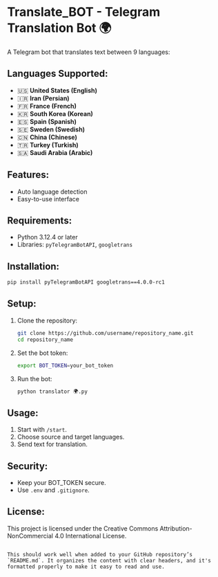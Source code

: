 # Translate_BOT - Telegram Translation Bot 🌍

A Telegram bot that translates text between  9 languages:

## Languages Supported:
- 🇺🇸 **United States (English)**
- 🇮🇷 **Iran (Persian)**
- 🇫🇷 **France (French)**
- 🇰🇷 **South Korea (Korean)**
- 🇪🇸 **Spain (Spanish)**
- 🇸🇪 **Sweden (Swedish)**
- 🇨🇳 **China (Chinese)**
- 🇹🇷 **Turkey (Turkish)**
- 🇸🇦 **Saudi Arabia (Arabic)**


## Features:
- Auto language detection
- Easy-to-use interface

## Requirements:
- Python 3.12.4 or later
- Libraries: `pyTelegramBotAPI`, `googletrans`

## Installation:
```bash
pip install pyTelegramBotAPI googletrans==4.0.0-rc1
```

## Setup:
1. Clone the repository:
   ```bash
   git clone https://github.com/username/repository_name.git
   cd repository_name
   ```
2. Set the bot token:
   ```bash
   export BOT_TOKEN=your_bot_token
   ```
3. Run the bot:
   ```bash
   python translator 🌍.py
   ```

## Usage:
1. Start with `/start`.
2. Choose source and target languages.
3. Send text for translation.

## Security:
- Keep your BOT_TOKEN secure.
- Use `.env` and `.gitignore`.

## License:
This project is licensed under the Creative Commons Attribution-NonCommercial 4.0 International License.
```

This should work well when added to your GitHub repository’s `README.md`. It organizes the content with clear headers, and it's formatted properly to make it easy to read and use.
